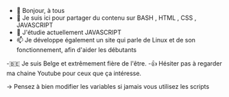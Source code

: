 - 👋 Bonjour, à tous
- 👀 Je suis ici pour partager du contenu sur BASH , HTML , CSS , JAVASCRIPT
- 🌱 J'étudie actuellement JAVASCRIPT
- 📫 Je développe également un site qui parle de Linux et de son fonctionnement, afin d'aider les débutants 

-🇧🇪 Je suis Belge et extrêmement fière de l'être.
-👍 Hésiter pas à regarder ma chaine Youtube pour ceux que ça intéresse.

→ Pensez à bien modifier les variables si jamais vous utilisez les scripts
